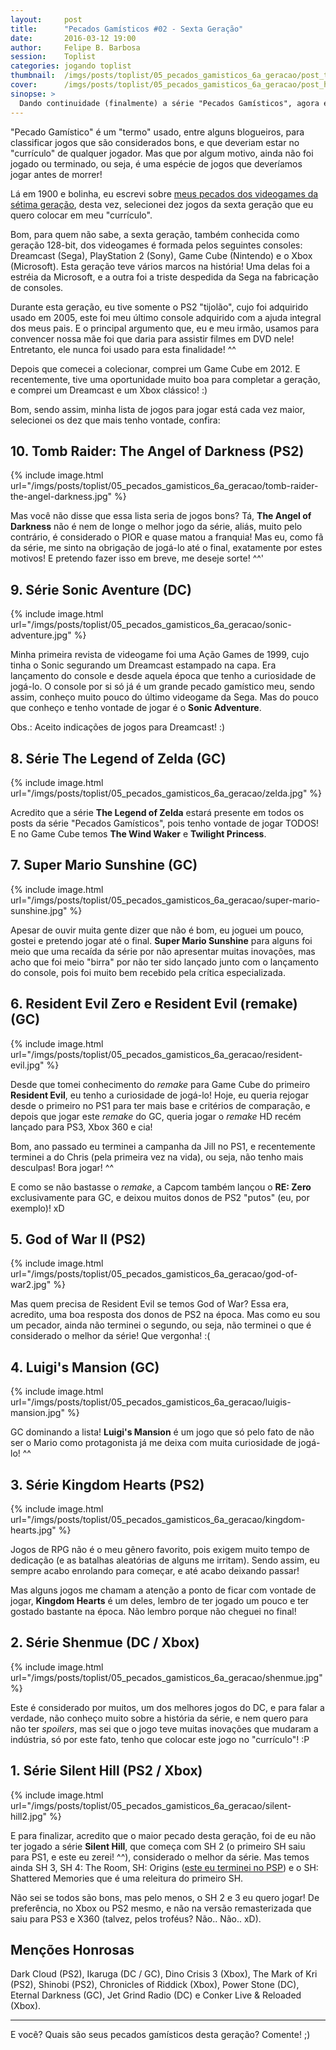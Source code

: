 ```yaml
---
layout:     post
title:      "Pecados Gamísticos #02 - Sexta Geração"
date:       2016-03-12 19:00
author:     Felipe B. Barbosa
session:    Toplist
categories: jogando toplist
thumbnail:  /imgs/posts/toplist/05_pecados_gamisticos_6a_geracao/post_thumbnail.jpg
cover:      /imgs/posts/toplist/05_pecados_gamisticos_6a_geracao/post_header.jpg
sinopse: >
  Dando continuidade (finalmente) a série "Pecados Gamísticos", agora é a vez dos jogos dos consoles da sexta geração!
---
```

"Pecado Gamístico" é um "termo" usado, entre alguns blogueiros, para classificar jogos que são considerados bons, e que deveriam estar no "currículo" de qualquer jogador. Mas que por algum motivo, ainda não foi jogado ou terminado, ou seja, é uma espécie de jogos que deveríamos jogar antes de morrer!

Lá em 1900 e bolinha, eu escrevi sobre [meus pecados dos videogames da sétima geração](/jogando/toplist/2014/05/01/pecados-gamisticos-setima-geracao.html), desta vez, selecionei dez jogos da sexta geração que eu quero colocar em meu "currículo".

Bom, para quem não sabe, a sexta geração, também conhecida como geração 128-bit, dos videogames é formada pelos seguintes consoles: Dreamcast (Sega), PlayStation 2 (Sony), Game Cube (Nintendo) e o Xbox (Microsoft). Esta geração teve vários marcos na história! Uma delas foi a estréia da Microsoft, e a outra foi a triste despedida da Sega na fabricação de consoles.

Durante esta geração, eu tive somente o PS2 "tijolão", cujo foi adquirido usado em 2005, este foi meu último console adquirido com a ajuda integral dos meus pais. E o principal argumento que, eu e meu irmão, usamos para convencer nossa mãe foi que daria para assistir filmes em DVD nele! Entretanto, ele nunca foi usado para esta finalidade! ^^

Depois que comecei a colecionar, comprei um Game Cube em 2012. E recentemente, tive uma oportunidade muito boa para completar a geração, e comprei um Dreamcast e um Xbox clássico! :)

Bom, sendo assim, minha lista de jogos para jogar está cada vez maior, selecionei os dez que mais tenho vontade, confira:

## 10. Tomb Raider: The Angel of Darkness (PS2)

{% include image.html url="/imgs/posts/toplist/05_pecados_gamisticos_6a_geracao/tomb-raider-the-angel-darkness.jpg" %}

Mas você não disse que essa lista seria de jogos bons? Tá, **The Angel of Darkness** não é nem de longe o melhor jogo da série, aliás, muito pelo contrário, é considerado o PIOR e quase matou a franquia! Mas eu, como fã da série, me sinto na obrigação de jogá-lo até o final, exatamente por estes motivos! E pretendo fazer isso em breve, me deseje sorte! ^^'

## 9. Série Sonic Aventure (DC)

{% include image.html url="/imgs/posts/toplist/05_pecados_gamisticos_6a_geracao/sonic-adventure.jpg" %}

Minha primeira revista de videogame foi uma Ação Games de 1999, cujo tinha o Sonic segurando um Dreamcast estampado na capa. Era lançamento do console e desde aquela época que tenho a curiosidade de jogá-lo. O console por si só já é um grande pecado gamístico meu, sendo assim, conheço muito pouco do último videogame da Sega. Mas do pouco que conheço e tenho vontade de jogar é o **Sonic Adventure**.

Obs.: Aceito indicações de jogos para Dreamcast! :)

## 8. Série The Legend of Zelda (GC)

{% include image.html url="/imgs/posts/toplist/05_pecados_gamisticos_6a_geracao/zelda.jpg" %}

Acredito que a série **The Legend of Zelda** estará presente em todos os posts da série "Pecados Gamísticos", pois tenho vontade de jogar TODOS! E no Game Cube temos **The Wind Waker** e **Twilight Princess**.

## 7. Super Mario Sunshine (GC)

{% include image.html url="/imgs/posts/toplist/05_pecados_gamisticos_6a_geracao/super-mario-sunshine.jpg" %}

Apesar de ouvir muita gente dizer que não é bom, eu joguei um pouco, gostei e pretendo jogar até o final. **Super Mario Sunshine** para alguns foi meio que uma recaída da série por não apresentar muitas inovações, mas acho que foi meio "birra" por não ter sido lançado junto com o lançamento do console, pois foi muito bem recebido pela crítica especializada.

## 6. Resident Evil Zero e Resident Evil (remake) (GC)

{% include image.html url="/imgs/posts/toplist/05_pecados_gamisticos_6a_geracao/resident-evil.jpg" %}

Desde que tomei conhecimento do *remake* para Game Cube do primeiro **Resident Evil**, eu tenho a curiosidade de jogá-lo! Hoje, eu queria rejogar desde o primeiro no PS1 para ter mais base e critérios de comparação, e depois que jogar este *remake* do GC, queria jogar o *remake* HD recém lançado para PS3, Xbox 360 e cia!

Bom, ano passado eu terminei a campanha da Jill no PS1, e recentemente terminei a do Chris (pela primeira vez na vida), ou seja, não tenho mais desculpas! Bora jogar! ^^

E como se não bastasse o *remake*, a Capcom também lançou o **RE: Zero** exclusivamente para GC, e deixou muitos donos de PS2 "putos" (eu, por exemplo)! xD

## 5. God of War II (PS2)

{% include image.html url="/imgs/posts/toplist/05_pecados_gamisticos_6a_geracao/god-of-war2.jpg" %}

Mas quem precisa de Resident Evil se temos God of War? Essa era, acredito, uma boa resposta dos donos de PS2 na época. Mas como eu sou um pecador, ainda não terminei o segundo, ou seja, não terminei o que é considerado o melhor da série! Que vergonha! :(

## 4. Luigi's Mansion (GC)

{% include image.html url="/imgs/posts/toplist/05_pecados_gamisticos_6a_geracao/luigis-mansion.jpg" %}

GC dominando a lista! **Luigi's Mansion** é um jogo que só pelo fato de não ser o Mario como protagonista já me deixa com muita curiosidade de jogá-lo! ^^

## 3. Série Kingdom Hearts (PS2)

{% include image.html url="/imgs/posts/toplist/05_pecados_gamisticos_6a_geracao/kingdom-hearts.jpg" %}

Jogos de RPG não é o meu gênero favorito, pois exigem muito tempo de dedicação (e as batalhas aleatórias de alguns me irritam). Sendo assim, eu sempre acabo enrolando para começar, e até acabo deixando passar!

Mas alguns jogos me chamam a atenção a ponto de ficar com vontade de jogar, **Kingdom Hearts** é um deles, lembro de ter jogado um pouco e ter gostado bastante na época. Não lembro porque não cheguei no final!

## 2. Série Shenmue (DC / Xbox)

{% include image.html url="/imgs/posts/toplist/05_pecados_gamisticos_6a_geracao/shenmue.jpg" %}

Este é considerado por muitos, um dos melhores jogos do DC, e para falar a verdade, não conheço muito sobre a história da série, e nem quero para não ter *spoilers*, mas sei que o jogo teve muitas inovações que mudaram a indústria, só por este fato, tenho que colocar este jogo no "currículo"! :P

## 1. Série Silent Hill (PS2 / Xbox)

{% include image.html url="/imgs/posts/toplist/05_pecados_gamisticos_6a_geracao/silent-hill2.jpg" %}

E para finalizar, acredito que o maior pecado desta geração, foi de eu não ter jogado a série **Silent Hill**, que começa com SH 2 (o primeiro SH saiu para PS1, e este eu zerei! ^^), considerado o melhor da série. Mas temos ainda SH 3, SH 4: The Room, SH: Origins ([este eu terminei no PSP](/jogando/analise/2014/08/03/analise-silent-hill-origins-psp.html)) e o SH: Shattered Memories que é uma releitura do primeiro SH.

Não sei se todos são bons, mas pelo menos, o SH 2 e 3 eu quero jogar! De preferência, no Xbox ou PS2 mesmo, e não na versão remasterizada que saiu para PS3 e X360 (talvez, pelos troféus? Não.. Não.. xD).

## Menções Honrosas

Dark Cloud (PS2), Ikaruga (DC / GC), Dino Crisis 3 (Xbox), The Mark of Kri (PS2), Shinobi (PS2), Chronicles of Riddick (Xbox), Power Stone (DC), Eternal Darkness (GC), Jet Grind Radio (DC) e Conker Live & Reloaded (Xbox).

---

E você? Quais são seus pecados gamísticos desta geração? Comente! ;)
